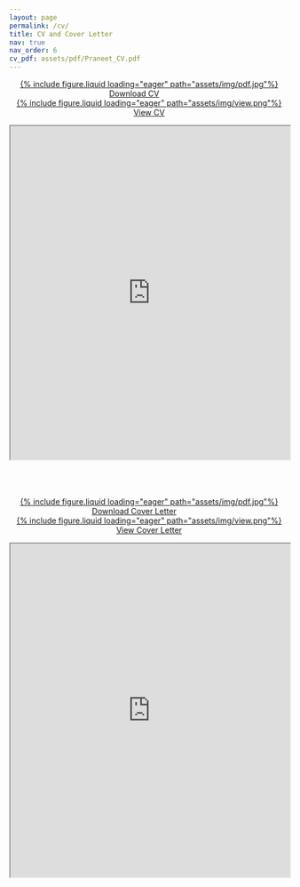 ```yaml
---
layout: page
permalink: /cv/
title: CV and Cover Letter
nav: true
nav_order: 6
cv_pdf: assets/pdf/Praneet_CV.pdf
---
```

<div>

<center>
<p style="font-weight: bold; text-decoration: underline;">
<a href="https://drive.google.com/uc?export=download&id=1xfLKpQQFyep6EQhP-zS2rW6QQUaU1evD" rel="noopener noreferrer">
<div class="pdficon">
        {% include figure.liquid loading="eager" path="assets/img/pdf.jpg"%}
    </div>
Download CV</a>
&emsp;
&emsp;
&emsp;
<a href="https://drive.google.com/file/d/1xfLKpQQFyep6EQhP-zS2rW6QQUaU1evD/view?usp=drive_link" target="_blank" rel="noopener noreferrer"> <div class="pdficon">
        {% include figure.liquid loading="eager" path="assets/img/view.png"%}
    </div> View CV </a> </p>
</center>

<center>
<iframe src="https://drive.google.com/file/d/1xfLKpQQFyep6EQhP-zS2rW6QQUaU1evD/preview" width="100%" height="600" allow="autoplay"></iframe>
</center>
</div>

<br>
<br>
<br>

<center>
<p style="font-weight: bold; text-decoration: underline;">
<a href="https://drive.google.com/uc?export=download&id=1evIyWyHkf68ygJow3aaESsCNUEeWbg37" rel="noopener noreferrer">
<div class="pdficon">
        {% include figure.liquid loading="eager" path="assets/img/pdf.jpg"%}
    </div>
Download Cover Letter</a>
&emsp;
&emsp;
&emsp;
<a href="https://drive.google.com/file/d/1evIyWyHkf68ygJow3aaESsCNUEeWbg37/view?usp=drive_link" target="_blank" rel="noopener noreferrer"> <div class="pdficon">
        {% include figure.liquid loading="eager" path="assets/img/view.png"%}
    </div> View Cover Letter </a> </p>
</center>

<center>
<iframe src="https://drive.google.com/file/d/1evIyWyHkf68ygJow3aaESsCNUEeWbg37/preview" width="100%" height="600" allow="autoplay"></iframe>
</center>
</div>

